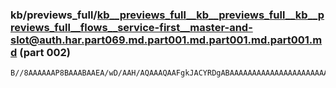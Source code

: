 ### kb/previews_full/kb__previews_full__kb__previews_full__kb__previews_full__flows__service-first__master-and-slot@auth.har.part069.md.part001.md.part001.md.part001.md (part 002)

```md
B//8AAAAAAP8BAAABAAEA/wD/AAH/AQAAAQAAFgkJACYRDgABAAAAAAAAAAAAAAAAAAAAAAAAAAAAAAAAAAAAAAAAAAQDAgAGAgMA+P38AAQBAQAnEQ4ABgMDAAEBAAAnEQ4AAAAAAAcDAwAUCQcADwYFAAAA
```

```
